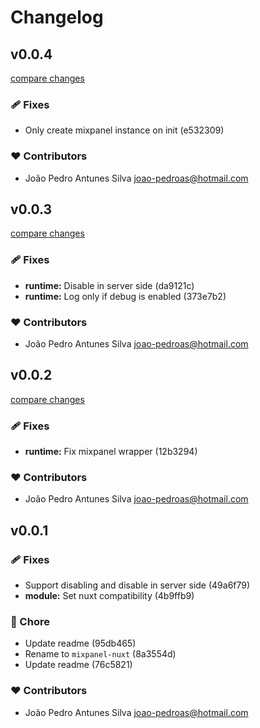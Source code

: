# Changelog


## v0.0.4

[compare changes](https://undefined/undefined/compare/v0.0.3...v0.0.4)

### 🩹 Fixes

- Only create mixpanel instance on init (e532309)

### ❤️  Contributors

- João Pedro Antunes Silva <joao-pedroas@hotmail.com>

## v0.0.3

[compare changes](https://undefined/undefined/compare/v0.0.2...v0.0.3)

### 🩹 Fixes

- **runtime:** Disable in server side (da9121c)
- **runtime:** Log only if debug is enabled (373e7b2)

### ❤️  Contributors

- João Pedro Antunes Silva <joao-pedroas@hotmail.com>

## v0.0.2

[compare changes](https://undefined/undefined/compare/v0.0.1...v0.0.2)


### 🩹 Fixes

  - **runtime:** Fix mixpanel wrapper (12b3294)

### ❤️  Contributors

- João Pedro Antunes Silva <joao-pedroas@hotmail.com>

## v0.0.1


### 🩹 Fixes

  - Support disabling and disable in server side (49a6f79)
  - **module:** Set nuxt compatibility (4b9ffb9)

### 🏡 Chore

  - Update readme (95db465)
  - Rename to `mixpanel-nuxt` (8a3554d)
  - Update readme (76c5821)

### ❤️  Contributors

- João Pedro Antunes Silva <joao-pedroas@hotmail.com>

